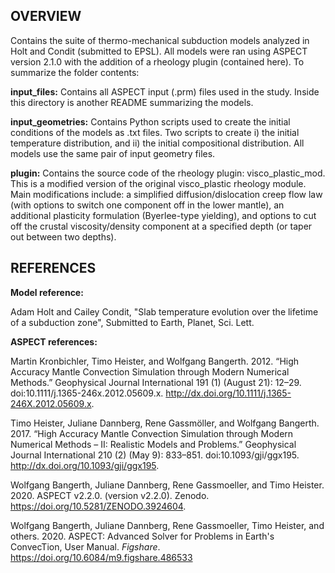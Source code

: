 ## OVERVIEW 

Contains the suite of thermo-mechanical subduction models analyzed in Holt and Condit (submitted to EPSL). All models were ran using ASPECT version 2.1.0 with the addition of a rheology plugin (contained here). To summarize the folder contents:

**input_files:**  Contains all ASPECT input (.prm) files used in the study. Inside this directory is another README summarizing the models. 

**input_geometries:** Contains Python scripts used to create the initial conditions of the models as .txt files. Two scripts to create i) the initial temperature distribution, and ii) the initial compositional distribution. All models use the same pair of input geometry files. 

**plugin:** Contains the source code of the rheology plugin: visco_plastic_mod. This is a modified version of the original visco_plastic rheology module. Main modifications include: a simplified diffusion/dislocation creep flow law (with options to switch one component off in the lower mantle), an additional plasticity formulation (Byerlee-type yielding), and options to cut off the crustal viscosity/density component at a specified depth (or taper out between two depths). 

## REFERENCES

**Model reference:**

Adam Holt and Cailey Condit, "Slab temperature evolution over the lifetime of a subduction zone", Submitted to Earth, Planet, Sci. Lett.

**ASPECT references:**

Martin Kronbichler, Timo Heister, and Wolfgang Bangerth. 2012. “High Accuracy Mantle Convection Simulation through Modern Numerical Methods.” Geophysical Journal International 191 (1) (August 21): 12–29. doi:10.1111/j.1365-246x.2012.05609.x. http://dx.doi.org/10.1111/j.1365-246X.2012.05609.x.

Timo Heister, Juliane Dannberg, Rene Gassmöller, and Wolfgang Bangerth. 2017. “High Accuracy Mantle Convection Simulation through Modern Numerical Methods – II: Realistic Models and Problems.” Geophysical Journal International 210 (2) (May 9): 833–851. doi:10.1093/gji/ggx195. http://dx.doi.org/10.1093/gji/ggx195.

Wolfgang Bangerth, Juliane Dannberg, Rene Gassmoeller, and Timo Heister. 2020. ASPECT v2.2.0. (version v2.2.0). Zenodo. https://doi.org/10.5281/ZENODO.3924604.

Wolfgang Bangerth, Juliane Dannberg, Rene Gassmoeller, Timo Heister, and others. 2020. ASPECT: Advanced Solver for Problems in Earth's ConvecTion, User Manual. <i>Figshare</i>. https://doi.org/10.6084/m9.figshare.486533

